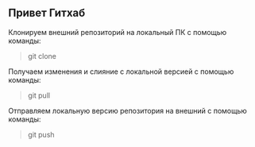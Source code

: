 ## Привет Гитхаб ##  
Клонируем внешний репозиторий на локальный ПК с помощью команды:
> git clone  

Получаем изменения и слияние с локальной версией с помощью команды:  
> git pull

Отправляем локальную версию репозитория на внешний с помощью команды:  
> git push


